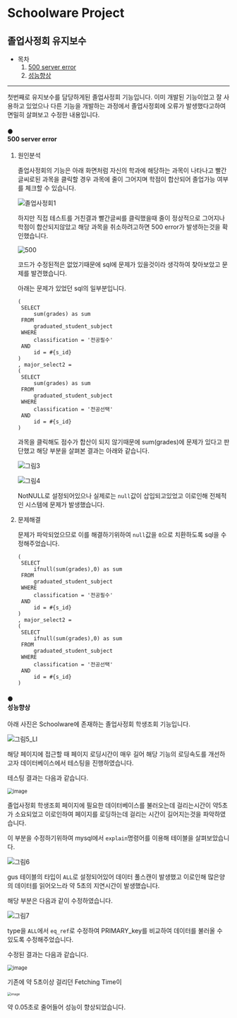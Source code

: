 # Schoolware Project



## 졸업사정회 유지보수



* 목차
  1. [500 server error](#500-server-error)
  2. [성능향상](#Improving)

-----------------------



첫번째로 유지보수를 담당하게된 졸업사정회 기능입니다. 이미 개발된 기능이었고 잘 사용하고 있었으나 다른 기능을 개발하는 과정에서 졸업사정회에 오류가 발생했다고하여 면밀히 살펴보고 수정한 내용입니다. 



#### ● <div id="500-server-error">500 server error</div>

1. 원인분석

   졸업사정회의 기능은 아래 화면처럼 자신의 학과에 해당하는 과목이 나타나고 빨간글씨로된 과목을 클릭할 경우 과목에 줄이 그어지며 학점이 합산되어 졸업가능 여부를 체크할 수 있습니다.

   ![졸업사정회1](https://user-images.githubusercontent.com/78251137/106366849-ef339c00-6381-11eb-92e3-fd5b671ed0d4.png)

   

   하지만 직접 테스트를 거친결과 빨간글씨를 클릭했을때 줄이 정상적으로 그어지나 학점이 합산되지않았고 해당 과목을 취소하려고하면 500 error가 발생하는것을 확인했습니다.

    <img src="https://user-images.githubusercontent.com/78251137/106366108-09b74680-637d-11eb-86ee-e27bc1906c7b.png" alt="500"  />

   

   코드가 수정된적은 없었기때문에 sql에 문제가 있을것이라 생각하여 찾아보았고 문제를 발견했습니다.

   아래는 문제가 있었던 sql의 일부분입니다.

   ```mysql
   (
   	SELECT 
   		sum(grades) as sum
   	FROM
   	    graduated_student_subject
   	WHERE
   	    classification = '전공필수'
   	AND
   		id = #{s_id}
   )
   , major_select2 =
   (
   	SELECT 
   		sum(grades) as sum
   	FROM
   	    graduated_student_subject
   	WHERE
   	    classification = '전공선택'
   	AND
   	    id = #{s_id}
   )
   ```

   

   과목을 클릭해도 점수가 합산이 되지 않기때문에 sum(grades)에 문제가 있다고 판단했고 해당 부분을 살펴본 결과는 아래와 같습니다.

    ![그림3](https://user-images.githubusercontent.com/78251137/106368137-d24f9680-638a-11eb-9554-71c1072fc9a6.png)

    ![그림4](https://user-images.githubusercontent.com/78251137/106368164-fad79080-638a-11eb-9061-8ea6d0108b16.png)

   

   NotNULL로 설정되어있으나 실제로는 `null`값이 삽입되고있었고 이로인해 전체적인 시스템에 문제가 발생했습니다.

   

2. 문제해결

   문제가 파악되었으므로 이를 해결하기위하여 `null`값을 `0`으로 치환하도록 sql을 수정해주었습니다. 

   ```mysql
   (
   	SELECT 
   		ifnull(sum(grades),0) as sum
   	FROM
   	    graduated_student_subject
   	WHERE
   	    classification = '전공필수'
   	AND
   		id = #{s_id}
   )
   , major_select2 =
   (
   	SELECT 
   		ifnull(sum(grades),0) as sum
   	FROM
   	    graduated_student_subject
   	WHERE
   	    classification = '전공선택'
   	AND
   	    id = #{s_id}
   )
   ```

   

#### ● <div id="Improving">성능향상</div>

아래 사진은 Schoolware에 존재하는 졸업사정회 학생조회 기능입니다.

![그림5_LI](https://user-images.githubusercontent.com/78251137/106368507-4db24780-638d-11eb-92f5-55cd49571660.jpg)

해당 페이지에 접근할 때 페이지 로딩시간이 매우 길어 해당 기능의 로딩속도를 개선하고자 데이터베이스에서 테스팅을 진행하였습니다.



테스팅 결과는 다음과 같습니다.

 <img src="https://user-images.githubusercontent.com/78251137/106368579-f791d400-638d-11eb-9009-5269166e885f.png" alt="image" style="zoom:80%;" />

졸업사정회 학생조회 페이지에 필요한 데이터베이스를 불러오는데 걸리는시간이 약5초가 소요되었고 이로인하여 페이지를 로딩하는데 걸리는 시간이 길어지는것을 파악하였습니다.



이 부분을 수정하기위하여 mysql에서 `explain`명령어를 이용해 테이블을 살펴보았습니다.

![그림6](https://user-images.githubusercontent.com/78251137/106368700-075de800-638f-11eb-9721-14fa5b2190c7.png)

gus 테이블의 타입이 `ALL`로 설정되어있어 데이터 풀스캔이 발생했고 이로인해 많은양의 데이터를 읽어오느라 약 5초의 지연시간이 발생했습니다.



해당 부분은 다음과 같이 수정하였습니다.

![그림7](https://user-images.githubusercontent.com/78251137/106368701-07f67e80-638f-11eb-8712-aa685ea0d02f.png)

type을 `ALL`에서 `eq_ref`로 수정하여 PRIMARY_key를 비교하여 데이터를 불러올 수 있도록 수정해주었습니다.



수정된 결과는 다음과 같습니다.

 <img src="https://user-images.githubusercontent.com/78251137/106368579-f791d400-638d-11eb-9009-5269166e885f.png" alt="image" style="zoom:80%;" />

기존에 약 5초이상 걸리던 Fetching Time이

 <img src="https://user-images.githubusercontent.com/78251137/106368822-07aab300-6390-11eb-9bf0-1b8b5277103c.png" alt="image" style="zoom:50%;" />

약 0.05초로 줄어들어 성능이 향상되었습니다.

